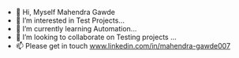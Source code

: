 - 👋 Hi, Myself Mahendra Gawde
- 👀 I’m interested in Test Projects...
- 🌱 I’m currently learning Automation...
- 💞️ I’m looking to collaborate on Testing projects ...
- 📫 Please get in touch www.linkedin.com/in/mahendra-gawde007

<!---
mahiqatest/mahiqatest is a ✨ special ✨ repository because its `README.md` (this file) appears on your GitHub profile.
You can click the Preview link to take a look at your changes.
--->
